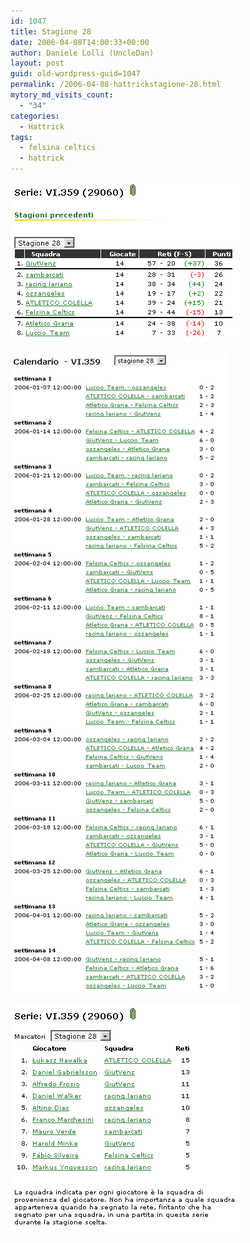 ```yaml
---
id: 1047
title: Stagione 28
date: 2006-04-08T14:00:33+00:00
author: Daniele Lolli (UncleDan)
layout: post
guid: old-wordpress-guid=1047
permalink: /2006-04-08-hattrickstagione-28.html
mytory_md_visits_count:
  - "34"
categories:
  - Hattrick
tags:
  - felsina celtics
  - hattrick
---
```

![Stagione 28 - Classifica](/uploads/2007/10/28-1-classifica.png)

![Stagione 28 - Calendario](/uploads/2007/10/28-2-calendario.png)

![Stagione 28 - Marcatori](/uploads/2007/10/28-3-marcatori.png)